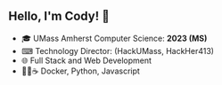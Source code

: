 ## Hello, I'm Cody! 👋

- 🎓 UMass Amherst Computer Science: **2023 (MS)**
- ⌨ Technology Director: (HackUMass, HackHer413)
- 🌐 Full Stack and Web Development
- 🐳🐍☕ Docker, Python, Javascript
